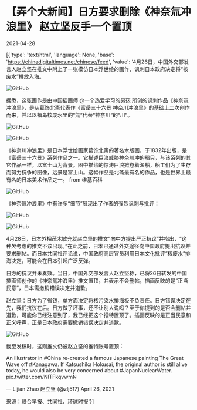 # 【弄个大新闻】日方要求删除《神奈氚冲浪里》 赵立坚反手一个置顶

2021-04-28

[{'type': 'text/html', 'language': None, 'base': 'https://chinadigitaltimes.net/chinese/feed', 'value': '4月26日，中国外交部发言人赵立坚在推文中附上了一张模仿日本浮世绘的画作，讽刺日本政府决定将“核废水”排放入海。

![GitHub](https://chinadigitaltimes.net/chinese/files/2021/04/image-1619601109377.png)

据悉，这张画作是由中国插画师 @一个热爱学习的男孩  所创的讽刺作品《神奈氚冲浪里》，是从葛饰北斋代表作《富岳三十六景 神奈川冲浪里》的基础上二次创作而来，并以以福岛核废水里的“氚”代替“神奈川”的“川”。

![GitHub](https://chinadigitaltimes.net/chinese/files/2021/04/image-1619601466999.png)

![GitHub](https://chinadigitaltimes.net/chinese/files/2021/04/image-1619601177708.png)



《神奈川冲浪里》是日本浮世绘画家葛饰北斋的著名木版画，于1832年出版，是《富岳三十六景》系列作品之一。它描述巨浪威胁神奈川冲的船只，与该系列的其它作品一样，以富士山为背景。图中描绘的惊涛巨浪掀卷着渔船，船工们为了生存而努力抗争的图像，远景是富士山。这幅作品是北斋最有名的作品，也是世界上最有名的日本美术作品之一。 from 维基百科

![GitHub](https://chinadigitaltimes.net/chinese/files/2021/04/image-1619601245699.png)



《神奈氚冲浪里》中有许多“细节”展现出了作者的强烈讽刺与批评：

![GitHub](https://chinadigitaltimes.net/chinese/files/2021/04/image-1619601524311.png)

![GitHub](https://chinadigitaltimes.net/chinese/files/2021/04/image-1619601531742.png)

4月28日，日本外相茂木敏充就赵立坚的推文“向中方提出严正抗议”并指出，“这种欠考虑的推文不该出现。”在此之前，日本已通过外交途径向中国政府提出抗议并要求删帖。而日本共同社评论说，中国政府高层官员利用日本文化批评“核废水”排海决定，可能会在日本引起广泛反弹。

日方的抗议并未奏效。当日，中国外交部发言人赵立坚称，已将26日转发的中国插画师创作的《神奈氚冲浪里》推文置顶，并表示不会删帖，插画反映的是“正当民意”，日本需撤销错误决定并道歉。





赵立坚：日方为了省钱，单方面决定将核污染水排海极不负责任。日方错误决定在先，我们抗议在后。日方做了坏事，还不让别人说吗？至于你提到的是否会删帖并道歉，可能你已经注意到了，我已经把这个推特置顶了。插画反映的是正当民意和正义呼声，正是日本政府需要撤销错误决定并道歉。



![GitHub](https://chinadigitaltimes.net/chinese/files/2021/04/image-1619602418356.png)

截至发稿时，这则推文仍被赵立坚的推特账号置顶：



An illustrator in #China re-created a famous Japanese painting The Great Wave off #Kanagawa. If Katsushika Hokusai, the original author is still alive today, he would also be very concerned about #JapanNuclearWater. pic.twitter.com/NlTFkqvwmN

&mdash; Lijian Zhao 赵立坚 (@zlj517) April 26, 2021



来源：联合早报、共同社、环球时报'}]